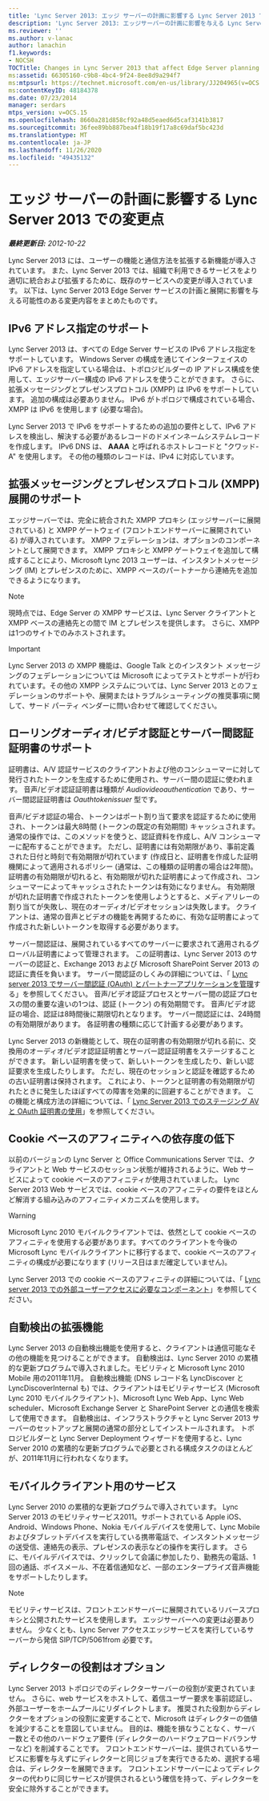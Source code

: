 ```yaml
---
title: 'Lync Server 2013: エッジ サーバーの計画に影響する Lync Server 2013 での変更点'
description: 'Lync Server 2013: エッジサーバーの計画に影響を与える Lync Server の変更。'
ms.reviewer: ''
ms.author: v-lanac
author: lanachin
f1.keywords:
- NOCSH
TOCTitle: Changes in Lync Server 2013 that affect Edge Server planning
ms:assetid: 66305160-c9b8-4bc4-9f24-8ee8d9a294f7
ms:mtpsurl: https://technet.microsoft.com/en-us/library/JJ204965(v=OCS.15)
ms:contentKeyID: 48184378
ms.date: 07/23/2014
manager: serdars
mtps_version: v=OCS.15
ms.openlocfilehash: 8660a281d858cf92a48d5eaed6d5caf3141b3817
ms.sourcegitcommit: 36fee89bb887bea4f18b19f17a8c69daf5bc423d
ms.translationtype: MT
ms.contentlocale: ja-JP
ms.lasthandoff: 11/26/2020
ms.locfileid: "49435132"
---
```

# <a name="changes-in-lync-server-2013-that-affect-edge-server-planning"></a>エッジ サーバーの計画に影響する Lync Server 2013 での変更点

<div data-xmlns="http://www.w3.org/1999/xhtml">

<div class="topic" data-xmlns="http://www.w3.org/1999/xhtml" data-msxsl="urn:schemas-microsoft-com:xslt" data-cs="https://msdn.microsoft.com/">

<div data-asp="https://msdn2.microsoft.com/asp">



</div>

<div id="mainSection">

<div id="mainBody">

<span> </span>

_**最終更新日:** 2012-10-22_

Lync Server 2013 には、ユーザーの機能と通信方法を拡張する新機能が導入されています。 また、Lync Server 2013 では、組織で利用できるサービスをより適切に統合および拡張するために、既存のサービスへの変更が導入されています。 以下は、Lync Server 2013 Edge Server サービスの計画と展開に影響を与える可能性のある変更内容をまとめたものです。

<div>

## <a name="support-for-ipv6-addressing"></a>IPv6 アドレス指定のサポート

Lync Server 2013 は、すべての Edge Server サービスの IPv6 アドレス指定をサポートしています。 Windows Server の構成を通じてインターフェイスの IPv6 アドレスを指定している場合は、トポロジビルダーの IP アドレス構成を使用して、エッジサーバー構成の IPv6 アドレスを使うことができます。 さらに、拡張メッセージングとプレゼンスプロトコル (XMPP) は IPv6 をサポートしています。 追加の構成は必要ありません。 IPv6 がトポロジで構成されている場合、XMPP は IPv6 を使用します (必要な場合)。

Lync Server 2013 で IPv6 をサポートするための追加の要件として、IPv6 アドレスを検出し、解決する必要があるレコードのドメインネームシステムレコードを作成します。 IPv6 DNS は、 **AAAA** と呼ばれるホストレコードと "クワッド-A" を使用します。 その他の種類のレコードは、IPv4 に対応しています。

</div>

<div>

## <a name="support-for-extensible-messaging-and-presence-protocol-xmpp-deployment"></a>拡張メッセージングとプレゼンスプロトコル (XMPP) 展開のサポート

エッジサーバーでは、完全に統合された XMPP プロキシ (エッジサーバーに展開されている) と XMPP ゲートウェイ (フロントエンドサーバーに展開されている) が導入されています。 XMPP フェデレーションは、オプションのコンポーネントとして展開できます。 XMPP プロキシと XMPP ゲートウェイを追加して構成することにより、Microsoft Lync 2013 ユーザーは、インスタントメッセージング (IM) とプレゼンスのために、XMPP ベースのパートナーから連絡先を追加できるようになります。

<div>


> [!NOTE]  
> 現時点では、Edge Server の XMPP サービスは、Lync Server クライアントと XMPP ベースの連絡先との間で IM とプレゼンスを提供します。 さらに、XMPP は1つのサイトでのみホストされます。



</div>

<div>


> [!IMPORTANT]  
> Lync Server 2013 の XMPP 機能は、Google Talk とのインスタント メッセージングのフェデレーションについては Microsoft によってテストとサポートが行われています。その他の XMPP システムについては、Lync Server 2013 とのフェデレーションのサポートや、展開またはトラブルシューティングの推奨事項に関して、サード パーティ ベンダーに問い合わせて確認してください。



</div>

</div>

<div>

## <a name="support-for-rolling-audiovideo-authentication-and-server-to-server-authentication-certificates"></a>ローリングオーディオ/ビデオ認証とサーバー間認証証明書のサポート

証明書は、A/V 認証サービスのクライアントおよび他のコンシューマーに対して発行されたトークンを生成するために使用され、サーバー間の認証に使われます。 音声/ビデオ認証証明書は種類が *Audiovideoauthentication* であり、サーバー間認証証明書は *Oauthtokenissuer* 型です。

音声/ビデオ認証の場合、トークンはポート割り当て要求を認証するために使用され、トークンは最大8時間 (トークンの既定の有効期間) キャッシュされます。 通常の操作では、このメソッドを使うと、認証資料を作成し、A/V コンシューマーに配布することができます。 ただし、証明書には有効期限があり、事前定義された日付と時刻で有効期限が切れています (作成日と、証明書を作成した証明機関によって適用されるポリシー (通常は、この種類の証明書の場合は2年間)。 証明書の有効期限が切れると、有効期限が切れた証明書によって作成され、コンシューマーによってキャッシュされたトークンは有効になりません。 有効期限が切れた証明書で作成されたトークンを使用しようとすると、メディアリレーの割り当てが失敗し、現在のオーディオ/ビデオセッションは失敗します。 クライアントは、通常の音声とビデオの機能を再開するために、有効な証明書によって作成された新しいトークンを取得する必要があります。

サーバー間認証は、展開されているすべてのサーバーに要求されて適用されるグローバル証明書によって管理されます。 この証明書は、Lync Server 2013 のサーバーの認証と、Exchange 2013 および Microsoft SharePoint Server 2013 の認証に責任を負います。 サーバー間認証のしくみの詳細については、「 [Lync server 2013 でサーバー間認証 (OAuth) とパートナーアプリケーションを管理](lync-server-2013-managing-server-to-server-authentication-oauth-and-partner-applications.md)する」を参照してください。 音声/ビデオ認証プロセスとサーバー間の認証プロセスの間の重要な違いの1つは、認証 (トークン) の有効期間です。 音声/ビデオ認証の場合、認証は8時間後に期限切れとなります。 サーバー間認証には、24時間の有効期限があります。 各証明書の種類に応じて計画する必要があります。

Lync Server 2013 の新機能として、現在の証明書の有効期限が切れる前に、交換用のオーディオ/ビデオ認証証明書とサーバー認証証明書をステージすることができます。 新しい証明書を使って、新しいトークンを生成したり、新しい認証要求を生成したりします。 ただし、現在のセッションと認証を確認するための古い証明書は保持されます。 これにより、トークンと証明書の有効期限が切れたときに発生したほぼすべての障害を効果的に回避することができます。 この機能と構成方法の詳細については、「 [Lync Server 2013 でのステージング AV と OAuth 証明書の使用](lync-server-2013-staging-av-and-oauth-certificates-using-roll-in-https://docs.microsoft.com/powershell/module/skype/Set-CsCertificate)」を参照してください。

</div>

<div>

## <a name="reduced-reliance-on-cookie-based-affinity"></a>Cookie ベースのアフィニティへの依存度の低下

以前のバージョンの Lync Server と Office Communications Server では、クライアントと Web サービスのセッション状態が維持されるように、Web サービスによって cookie ベースのアフィニティが使用されていました。 Lync Server 2013 Web サービスでは、cookie ベースのアフィニティの要件をほとんど解消する組み込みのアフィニティメカニズムを使用します。

<div>


> [!WARNING]  
> Microsoft Lync 2010 モバイルクライアントでは、依然として cookie ベースのアフィニティを使用する必要があります。すべてのクライアントを今後の Microsoft Lync モバイルクライアントに移行するまで、cookie ベースのアフィニティの構成が必要になります (リリース日はまだ確定していません)。



</div>

Lync Server 2013 での cookie ベースのアフィニティの詳細については、「 [Lync server 2013 での外部ユーザーアクセスに必要なコンポーネント](lync-server-2013-components-required-for-external-user-access.md)」を参照してください。

</div>

<div>

## <a name="autodiscover-enhancements"></a>自動検出の拡張機能

Lync Server 2013 の自動検出機能を使用すると、クライアントは通信可能なその他の機能を見つけることができます。 自動検出は、Lync Server 2010 の累積的な更新プログラムで導入されました。モビリティと Microsoft Lync 2010 Mobile 用の2011年11月。 自動検出機能 (DNS レコード名 LyncDiscover と LyncDiscoverInternal も) では、クライアントはモビリティサービス (Microsoft Lync 2010 モバイルクライアント)、Microsoft Lync Web App、Lync Web scheduler、Microsoft Exchange Server と SharePoint Server との通信を検索して使用できます。 自動検出は、インフラストラクチャと Lync Server 2013 サーバーのセットアップと展開の通常の部分としてインストールされます。 トポロジビルダーと Lync Server Deployment ウィザードを使用すると、Lync Server 2010 の累積的な更新プログラムで必要とされる構成タスクのほとんどが、2011年11月に行われなくなります。

</div>

<div>

## <a name="services-for-mobile-clients"></a>モバイルクライアント用のサービス

Lync Server 2010 の累積的な更新プログラムで導入されています。 Lync Server 2013 のモビリティサービス2011。サポートされている Apple iOS、Android、Windows Phone、Nokia モバイルデバイスを使用して、Lync Mobile およびタブレットデバイスを実行している携帯電話で、インスタントメッセージの送受信、連絡先の表示、プレゼンスの表示などの操作を実行します。 さらに、モバイルデバイスでは、クリックして会議に参加したり、勤務先の電話、1回の通話、ボイスメール、不在着信通知など、一部のエンタープライズ音声機能をサポートしたりします。

<div>


> [!NOTE]  
> モビリティサービスは、フロントエンドサーバーに展開されているリバースプロキシと公開されたサービスを使用します。 エッジサーバーへの変更は必要ありません。 少なくとも、Lync Server アクセスエッジサービスを実行しているサーバーから発信 SIP/TCP/5061from 必要です。



</div>

</div>

<div>

## <a name="director-role-is-optional"></a>ディレクターの役割はオプション

Lync Server 2013 トポロジでのディレクターサーバーの役割が変更されていません。 さらに、web サービスをホストして、着信ユーザー要求を事前認証し、外部ユーザーをホームプールにリダイレクトします。 推奨された役割からディレクターをオプションの役割に変更することで、Microsoft はディレクターの価値を減少することを意図していません。 目的は、機能を損なうことなく、サーバー数とその他のハードウェア要件 (ディレクターのハードウェアロードバランサーなど) を削減することです。 フロントエンドサーバーは、提供されているサービスに影響を与えずにディレクターと同じジョブを実行できるため、選択する場合は、ディレクターを展開できます。 フロントエンドサーバーによってディレクターの代わりに同じサービスが提供されるという確信を持って、ディレクターを安全に除外することができます。

</div>

</div>

<span> </span>

</div>

</div>

</div>

